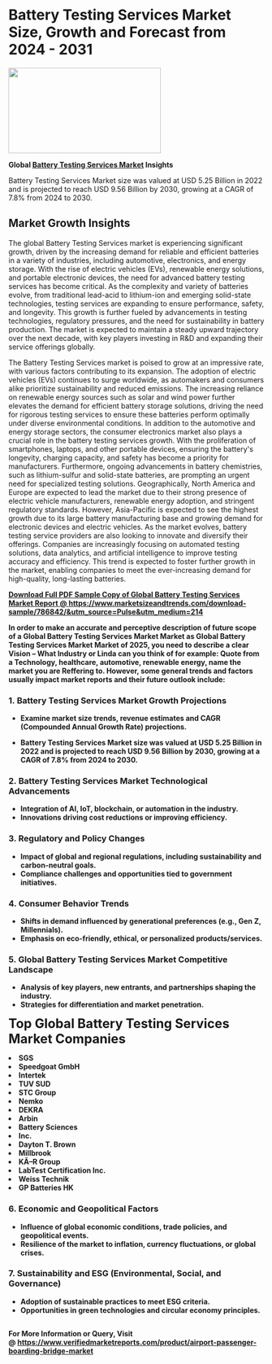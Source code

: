 <H1>Battery Testing Services Market Size, Growth and Forecast from 2024 - 2031</H1><img class="aligncenter size-medium wp-image-584254" src="https://thirdeyenews.in/wp-content/uploads/2024/09/Global-Market-Research-300x168.jpeg" alt="" width="300" height="168" /><p><strong>Global&nbsp;<a href="https://www.marketsizeandtrends.com/download-sample/786842/&amp;utm_source=Pulse&amp;utm_medium=214">Battery Testing Services Market</a> Insights</strong></p><p>Battery Testing Services Market size was valued at USD 5.25 Billion in 2022 and is projected to reach USD 9.56 Billion by 2030, growing at a CAGR of 7.8% from 2024 to 2030.</p><p><h2>Market Growth Insights</h2> <p>The global Battery Testing Services market is experiencing significant growth, driven by the increasing demand for reliable and efficient batteries in a variety of industries, including automotive, electronics, and energy storage. With the rise of electric vehicles (EVs), renewable energy solutions, and portable electronic devices, the need for advanced battery testing services has become critical. As the complexity and variety of batteries evolve, from traditional lead-acid to lithium-ion and emerging solid-state technologies, testing services are expanding to ensure performance, safety, and longevity. This growth is further fueled by advancements in testing technologies, regulatory pressures, and the need for sustainability in battery production. The market is expected to maintain a steady upward trajectory over the next decade, with key players investing in R&D and expanding their service offerings globally.</p> <p><strong><a href="https://example.com/download-sample" target="_blank"></a></strong></p> <p>The Battery Testing Services market is poised to grow at an impressive rate, with various factors contributing to its expansion. The adoption of electric vehicles (EVs) continues to surge worldwide, as automakers and consumers alike prioritize sustainability and reduced emissions. The increasing reliance on renewable energy sources such as solar and wind power further elevates the demand for efficient battery storage solutions, driving the need for rigorous testing services to ensure these batteries perform optimally under diverse environmental conditions. In addition to the automotive and energy storage sectors, the consumer electronics market also plays a crucial role in the battery testing services growth. With the proliferation of smartphones, laptops, and other portable devices, ensuring the battery's longevity, charging capacity, and safety has become a priority for manufacturers. Furthermore, ongoing advancements in battery chemistries, such as lithium-sulfur and solid-state batteries, are prompting an urgent need for specialized testing solutions. Geographically, North America and Europe are expected to lead the market due to their strong presence of electric vehicle manufacturers, renewable energy adoption, and stringent regulatory standards. However, Asia-Pacific is expected to see the highest growth due to its large battery manufacturing base and growing demand for electronic devices and electric vehicles. As the market evolves, battery testing service providers are also looking to innovate and diversify their offerings. Companies are increasingly focusing on automated testing solutions, data analytics, and artificial intelligence to improve testing accuracy and efficiency. This trend is expected to foster further growth in the market, enabling companies to meet the ever-increasing demand for high-quality, long-lasting batteries.</p> <p><strong><a href="https://example.com/get-more" target="_blank"></p><p><span class=""><strong>Download Full PDF Sample Copy of Global Battery Testing Services Market Report</strong> @ <a href="https://www.marketsizeandtrends.com/download-sample/786842/&amp;utm_source=Pulse&amp;utm_medium=214" target="_blank">https://www.marketsizeandtrends.com/download-sample/786842/&amp;utm_source=Pulse&amp;utm_medium=214</a></span></p><p>In order to make an accurate and perceptive description of future scope of a Global&nbsp;Battery Testing Services Market Market as Global&nbsp;Battery Testing Services Market Market of 2025, you need to describe a clear Vision &ndash; What Industry or Linda can you think of for example: Quote from a Technology, healthcare, automotive, renewable energy, name the market you are Reffering to. However, some general trends and factors usually impact market reports and their future outlook include:</p><h3>1.&nbsp;<strong>Battery Testing Services Market Growth Projections</strong></h3><ul><li>Examine market size trends, revenue estimates and CAGR (Compounded Annual Growth Rate) projections.</li><li><p>Battery Testing Services Market size was valued at USD 5.25 Billion in 2022 and is projected to reach USD 9.56 Billion by 2030, growing at a CAGR of 7.8% from 2024 to 2030.</p></li></ul><h3>2.&nbsp;<strong>Battery Testing Services Market Technological Advancements</strong></h3><ul><li>Integration of AI, IoT, blockchain, or automation in the industry.</li><li>Innovations driving cost reductions or improving efficiency.</li></ul><h3>3.&nbsp;<strong>Regulatory and Policy Changes</strong></h3><ul><li>Impact of global and regional regulations, including sustainability and carbon-neutral goals.</li><li>Compliance challenges and opportunities tied to government initiatives.</li></ul><h3>4.&nbsp;<strong>Consumer Behavior Trends</strong></h3><ul><li>Shifts in demand influenced by generational preferences (e.g., Gen Z, Millennials).</li><li>Emphasis on eco-friendly, ethical, or personalized products/services.</li></ul><h3>5.&nbsp;<strong>Global Battery Testing Services Market Competitive Landscape</strong></h3><ul><li>Analysis of key players, new entrants, and partnerships shaping the industry.</li><li>Strategies for differentiation and market penetration.</li></ul><p data-pm-slice="1 1 []"><span style="color: inherit; font-family: inherit; font-size: 25px;">Top Global Battery Testing Services Market Companies</span></p><div class="" data-test-id=""><p><li>SGS</li><li> Speedgoat GmbH</li><li> Intertek</li><li> TUV SUD</li><li> STC Group</li><li> Nemko</li><li> DEKRA</li><li> Arbin</li><li> Battery Sciences</li><li> Inc.</li><li> Dayton T. Brown</li><li> Millbrook</li><li> KÃ–R Group</li><li> LabTest Certification Inc.</li><li> Weiss Technik</li><li> GP Batteries HK</li></p></div><h3>6.&nbsp;<strong>Economic and Geopolitical Factors</strong></h3><ul><li>Influence of global economic conditions, trade policies, and geopolitical events.</li><li>Resilience of the market to inflation, currency fluctuations, or global crises.</li></ul><h3>7.&nbsp;<strong>Sustainability and ESG (Environmental, Social, and Governance)</strong></h3><ul><li>Adoption of sustainable practices to meet ESG criteria.</li><li>Opportunities in green technologies and circular economy principles.</li></ul><h2><strong style="font-size: 14px;">For More Information or Query, Visit @&nbsp;</strong><a style="background-color: #ffffff; font-size: 14px;" href="https://www.marketsizeandtrends.com/report/battery-testing-services-market/" target="_blank">https://www.verifiedmarketreports.com/product/airport-passenger-boarding-bridge-market</a></h2>
